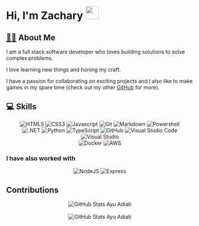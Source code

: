 <!-- https://colorhunt.co/palette/16213e0f3460533483e94560 -->

# Hi, I'm Zachary <img src="https://raw.githubusercontent.com/MartinHeinz/MartinHeinz/master/wave.gif" width="35px">

## [👩‍💻](#-developer) About Me

I am a full stack software developer who loves building solutions to solve complex problems.

I love learning new things and honing my craft.

I have a passion for collaborating on exciting projects and I also like to make games in my spare time (check out my other [GitHub](https://github.com/zjwgames) for more).


## 💻 Skills
<div align="center">
  <img src="https://img.shields.io/badge/-HTML5-16213E?logo=html5&style=for-the-badge&logoWidth=30" alt="HTML5">
  <img src="https://img.shields.io/badge/-CSS3-16213E?logo=css3&style=for-the-badge&logoWidth=30" alt="CSS3">
  <img src="https://img.shields.io/badge/-JavaScript-16213E?logo=javascript&style=for-the-badge&logoWidth=30" alt="Javascript">
  <img src="https://img.shields.io/badge/-Git-16213E?logo=git&style=for-the-badge&logoWidth=30" alt="Git">
  <img src="https://img.shields.io/badge/-Markdown-16213E?logo=markdown&style=for-the-badge&logoWidth=30" alt="Markdown">
  <img src="https://img.shields.io/badge/-Powershell-16213E?logo=powershell&style=for-the-badge&logoWidth=30" alt="Powershell">
  <br>
  <img src="https://img.shields.io/badge/-.NET-16213E?logo=.net&style=for-the-badge&logoWidth=30" alt=".NET">
  <img src="https://img.shields.io/badge/-Python-16213E?logo=python&style=for-the-badge&logoWidth=30" alt="Python">
  <img src="https://img.shields.io/badge/-TypeScript-16213E?logo=typescript&style=for-the-badge&logoWidth=30" alt="TypeScript">
  <img src="https://img.shields.io/badge/-GitHub-16213E?logo=github&style=for-the-badge&logoWidth=30" alt="GitHub">
  <img src="https://img.shields.io/badge/-Visual Studio Code-16213E?logo=visualstudiocode&style=for-the-badge&logoWidth=30" alt="Visual Studio Code">
  <img src="https://img.shields.io/badge/-Visual%20Studio-16213E?logo=visualstudio&style=for-the-badge&logoWidth=30" alt="Visual Studio">
  <br>
  <img src="https://img.shields.io/badge/-Docker-16213E?logo=docker&style=for-the-badge&logoWidth=30" alt="Docker">
  <img src="https://img.shields.io/badge/-AWS-16213E?logo=amazon&style=for-the-badge&logoWidth=30" alt="AWS">
</div>
<!--
- Add Java
<img src="" alt="">
-->

### I have also worked with
<div align="center">
  <img src="https://img.shields.io/badge/-NodeJS-0F3460?logo=node.js&logoColor=339933&style=for-the-badge&logoWidth=30" alt="NodeJS">
  <img src="https://img.shields.io/badge/-Express-0F3460?logo=express&logoColor=000000&style=for-the-badge&logoWidth=30" alt="Express">
</div>

<!--
- Add C++
-->

## Contributions

<div align="center">
  <img src="https://github-readme-stats.vercel.app/api/?username=zacharywormleighton&count_private=true&bg_color=16213E&hide_border=true&title_color=E94560&text_color=E94560&show_icons=true&icon_color=533483""https://github.com/anuraghazra/github-readme-stats" alt="GitHub Stats Ayu Adiati">
</div>

<br>

<div align="center">
  <img src="https://github-readme-stats.vercel.app/api/?username=zjwgames&count_private=true&bg_color=16213E&hide_border=true&title_color=E94560&text_color=E94560&show_icons=true&icon_color=533483""https://github.com/anuraghazra/github-readme-stats" alt="GitHub Stats Ayu Adiati">
</div>

<!--
**ZacharyWormleighton/ZacharyWormleighton** is a ✨ _special_ ✨ repository because its `README.md` (this file) appears on your GitHub profile.

Here are some ideas to get you started:

- 🔭 I’m currently working on ...
- 🌱 I’m currently learning ...
- 👯 I’m looking to collaborate on ...
- 🤔 I’m looking for help with ...
- 💬 Ask me about ...
- 📫 How to reach me: ...
- 😄 Pronouns: ...
- ⚡ Fun fact: ...
-->
